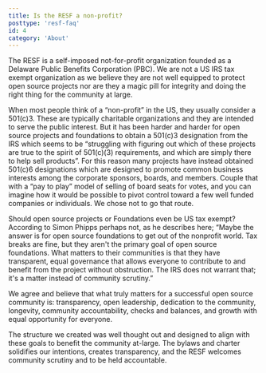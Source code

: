 ```yaml
---
title: Is the RESF a non-profit?
posttype: 'resf-faq'
id: 4
category: 'About'
---
```


The RESF is a self-imposed not-for-profit organization founded as a Delaware Public Benefits Corporation (PBC). We are not a US IRS tax exempt organization as we believe they are not well equipped to protect open source projects nor are they a magic pill for integrity and doing the right thing for the community at large. 

When most people think of a “non-profit” in the US, they usually consider a 501(c)3. These are typically charitable organizations and they are intended to serve the public interest. But it has been harder and harder for open source projects and foundations to obtain a 501(c)3 designation from the IRS which seems to be “struggling with figuring out which of these projects are true to the spirit of 501(c)(3) requirements, and which are simply there to help sell products”. For this reason many projects have instead obtained 501(c)6 designations which are designed to promote common business interests among the corporate sponsors, boards, and members. Couple that with a “pay to play” model of selling of board seats for votes, and you can imagine how it would be possible to pivot control toward a few well funded companies or individuals. We chose not to go that route.

Should open source projects or Foundations even be US tax exempt? According to Simon Phipps perhaps not, as he describes here; “Maybe the answer is for open source foundations to get out of the nonprofit world. Tax breaks are fine, but they aren't the primary goal of open source foundations. What matters to their communities is that they have transparent, equal governance that allows everyone to contribute to and benefit from the project without obstruction. The IRS does not warrant that; it's a matter instead of community scrutiny.”

We agree and believe that what truly matters for a successful open source community is: transparency, open leadership, dedication to the community, longevity, community accountability, checks and balances, and growth with equal opportunity for everyone.

The structure we created was well thought out and designed to align with these goals to benefit the community at-large. The bylaws and charter solidifies our intentions, creates transparency, and the RESF welcomes community scrutiny and to be held accountable.
